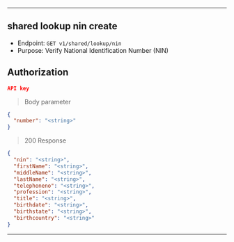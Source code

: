 
----------------------------------------------------------------------------------
## shared lookup nin create
* Endpoint: `GET v1/shared/lookup/nin`
* Purpose: Verify National Identification Number (NIN)

## Authorization

```json
API key
```

> Body parameter
```json
{
  "number": "<string>"
}
```

> 200 Response

```json
{
  "nin": "<string>",
  "firstName": "<string>",
  "middleName": "<string>",
  "lastName": "<string>",
  "telephoneno": "<string>",
  "profession": "<string>",
  "title": "<string>",
  "birthdate": "<string>",
  "birthstate": "<string>",
  "birthcountry": "<string>"
}
```
-----------------------------------------------------------------------------